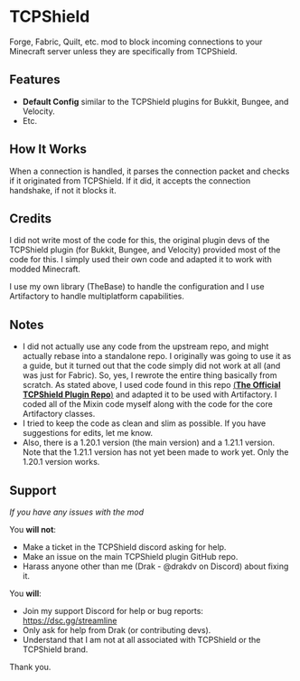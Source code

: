 # TCPShield
Forge, Fabric, Quilt, etc. mod to block incoming connections to your Minecraft server unless they are specifically from TCPShield.

## Features
- **Default Config** similar to the TCPShield plugins for Bukkit, Bungee, and Velocity.
- Etc.

## How It Works
When a connection is handled, it parses the connection packet and checks if it originated from TCPShield. If it did, it accepts the connection handshake, if not it blocks it.

## Credits
I did not write most of the code for this, the original plugin devs of the TCPShield plugin (for Bukkit, Bungee, and Velocity) provided most of the code for this. I simply used their own code and adapted it to work with modded Minecraft.

I use my own library (TheBase) to handle the configuration and I use Artifactory to handle multiplatform capabilities.

## Notes
- I did not actually use any code from the upstream repo, and might actually rebase into a standalone repo. I originally was going to use it as a guide, but it turned out that the code simply did not work at all (and was just for Fabric). So, yes, I rewrote the entire thing basically from scratch. As stated above, I used code found in this repo [(**The Official TCPShield Plugin Repo**)](https://github.com/TCPShield/RealIP) and adapted it to be used with Artifactory. I coded all of the Mixin code myself along with the code for the core Artifactory classes.
- I tried to keep the code as clean and slim as possible. If you have suggestions for edits, let me know.
- Also, there is a 1.20.1 version (the main version) and a 1.21.1 version. Note that the 1.21.1 version has not yet been made to work yet. Only the 1.20.1 version works.

## Support
*If you have any issues with the mod*

You **will not**:
- Make a ticket in the TCPShield discord asking for help.
- Make an issue on the main TCPShield plugin GitHub repo.
- Harass anyone other than me (Drak - @drakdv on Discord) about fixing it.

You **will**:
- Join my support Discord for help or bug reports: https://dsc.gg/streamline
- Only ask for help from Drak (or contributing devs).
- Understand that I am not at all associated with TCPShield or the TCPShield brand.

Thank you.
